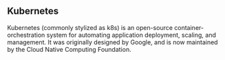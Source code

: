 ## Kubernetes

Kubernetes (commonly stylized as k8s) is an open-source container-orchestration system for automating application
deployment, scaling, and management. It was originally designed by Google, and is now maintained by the Cloud Native
Computing Foundation.